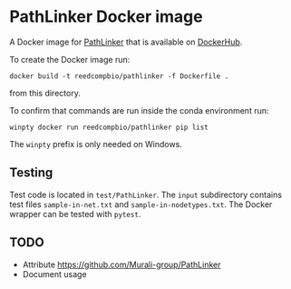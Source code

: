# PathLinker Docker image

A Docker image for [PathLinker](https://github.com/Murali-group/PathLinker) that is available on [DockerHub](https://hub.docker.com/repository/docker/reedcompbio/pathlinker).

To create the Docker image run:
```
docker build -t reedcompbio/pathlinker -f Dockerfile .
```
from this directory.

To confirm that commands are run inside the conda environment run:
```
winpty docker run reedcompbio/pathlinker pip list
```
The `winpty` prefix is only needed on Windows.

## Testing
Test code is located in `test/PathLinker`.
The `input` subdirectory contains test files `sample-in-net.txt` and `sample-in-nodetypes.txt`.
The Docker wrapper can be tested with `pytest`.

## TODO
- Attribute https://github.com/Murali-group/PathLinker
- Document usage

